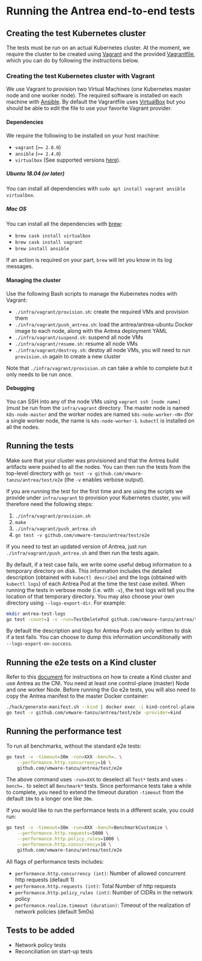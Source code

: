 # Running the Antrea end-to-end tests

## Creating the test Kubernetes cluster

The tests must be run on an actual Kubernetes cluster. At the moment, we require
the cluster to be created using [Vagrant](https://www.vagrantup.com/) and the
provided [Vagrantfile](infra/vagrant/Vagrantfile), which you can do by following
the instructions below.

### Creating the test Kubernetes cluster with Vagrant

We use Vagrant to provision two Virtual Machines (one Kubernetes master node and
one worker node). The required software is installed on each machine with
[Ansible](https://www.ansible.com/). By default the Vagrantfile uses
[VirtualBox](https://www.virtualbox.org/) but you should be able to edit the
file to use your favorite Vagrant provider.

#### Dependencies

We require the following to be installed on your host machine:

 * `vagrant` (`>= 2.0.0`)
 * `ansible` (`>= 2.4.0`)
 * `virtualbox` (See supported versions
   [here](https://www.vagrantup.com/docs/virtualbox/)).

##### Ubuntu 18.04 (or later)

You can install all dependencies with `sudo apt install vagrant ansible
virtualbox`.

##### Mac OS

You can install all the dependencies with [brew](https://brew.sh/):

 * `brew cask install virtualbox`
 * `brew cask install vagrant`
 * `brew install ansible`

If an action is required on your part, `brew` will let you know in its log
messages.

#### Managing the cluster

Use the following Bash scripts to manage the Kubernetes nodes with Vagrant:

 * `./infra/vagrant/provision.sh`: create the required VMs and provision them
 * `./infra/vagrant/push_antrea.sh`: load the antrea/antrea-ubuntu Docker image
   to each node, along with the Antrea deployment YAML
 * `./infra/vagrant/suspend.sh`: suspend all node VMs
 * `./infra/vagrant/resume.sh`: resume all node VMs
 * `./infra/vagrant/destroy.sh`: destoy all node VMs, you will need to run
   `provision.sh` again to create a new cluster

Note that `./infra/vagrant/provision.sh` can take a while to complete but it
only needs to be run once.

#### Debugging

You can SSH into any of the node VMs using `vagrant ssh [node name]` (must be
run from the `infra/vagrant` directory. The master node is named
`k8s-node-master` and the worker nodes are named `k8s-node-worker-<N>` (for a
single worker node, the name is `k8s-node-worker-1`. `kubectl` is installed on
all the nodes.

## Running the tests

Make sure that your cluster was provisioned and that the Antrea build artifacts
were pushed to all the nodes. You can then run the tests from the top-level
directory with `go test -v github.com/vmware-tanzu/antrea/test/e2e` (the `-v` enables verbose output).

If you are running the test for the first time and are using the scripts we
provide under `infra/vagrant` to provision your Kubernetes cluster, you will
therefore need the following steps:

1. `./infra/vagrant/provision.sh`
2. `make`
3. `./infra/vagrant/push_antrea.sh`
4. `go test -v github.com/vmware-tanzu/antrea/test/e2e`

If you need to test an updated version of Antrea, just run
`./infra/vagrant/push_antrea.sh` and then run the tests again.

By default, if a test case fails, we write some useful debug information to a
temporary directory on disk. This information includes the detailed description
(obtained with `kubectl describe`) and the logs (obtained with `kubectl logs`)
of each Antrea Pod at the time the test case exited. When running the tests in
verbose mode (i.e. with `-v`), the test logs will tell you the location of that
temporary directory. You may also choose your own directory using
`--logs-export-dir`. For example:

```bash
mkdir antrea-test-logs
go test -count=1 -v -run=TestDeletePod github.com/vmware-tanzu/antrea/test/e2e --logs-export-dir `pwd`/antrea-test-logs
```

By default the description and logs for Antrea Pods are only written to disk if a
test fails. You can choose to dump this information unconditionally with
`--logs-export-on-success`.

## Running the e2e tests on a Kind cluster

Refer to this [document](/docs/antrea.md) for instructions on how to create a
Kind cluster and use Antrea as the CNI. You need at least one control-plane
(master) Node and one worker Node. Before running the Go e2e tests, you will
also need to copy the Antrea manifest to the master Docker container:

```bash
./hack/generate-manifest.sh --kind | docker exec -i kind-control-plane dd of=/root/antrea.yml
go test -v github.com/vmware-tanzu/antrea/test/e2e -provider=kind
```

## Running the performance test
To run all benchmarks, without the standard e2e tests:
```bash
go test -v -timeout=30m -run=XXX -bench=. \
    --performance.http.concurrency=16 \
    github.com/vmware-tanzu/antrea/test/e2e 
```
The above command uses `-run=XXX` to deselect all `Test*` tests and uses `-bench=.` to select
all `Benchmark*` tests. Since performance tests take a while to complete, you need to extend
the timeout duration `-timeout` from the default `10m` to a longer one like `30m`.

If you would like to run the performance tests in a different scale, you could run:
```bash
go test -v -timeout=30m -run=XXX -bench=BenchmarkCustomize \
    --performance.http.requests=5000 \
    --performance.http.policy_rules=1000 \
    --performance.http.concurrency=16 \
    github.com/vmware-tanzu/antrea/test/e2e
```

All flags of performance tests includes:
- `performance.http.concurrency (int)`: Number of allowed concurrent http requests (default 1)
- `performance.http.requests (int)`: Total Number of http requests
- `performance.http.policy_rules (int)`: Number of CIDRs in the network policy
- `performance.realize.timeout (duration)`: Timeout of the realization of network policies (default 5m0s)

## Tests to be added

 * Network policy tests
 * Reconciliation on start-up tests
